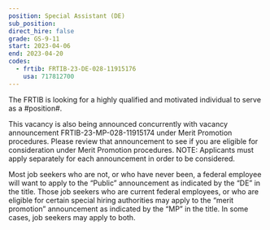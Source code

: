 ```yaml
---
position: Special Assistant (DE)
sub_position:
direct_hire: false
grade: GS-9-11
start: 2023-04-06
end: 2023-04-20
codes:
  - frtib: FRTIB-23-DE-028-11915176
    usa: 717812700
---
```


The FRTIB is looking for a highly qualified and motivated individual to serve as a #position#.

This vacancy is also being announced concurrently with vacancy announcement FRTIB-23-MP-028-11915174 under Merit Promotion procedures. Please review that announcement to see if you are eligible for consideration under Merit Promotion procedures. NOTE: Applicants must apply separately for each announcement in order to be considered.

Most job seekers who are not, or who have never been, a federal employee will want to apply to the “Public” announcement as indicated by the “DE” in the title.  Those job seekers who are current federal employees, or who are eligible for certain special hiring authorities may apply to the “merit promotion” announcement as indicated by the “MP” in the title.  In some cases, job seekers may apply to both.
